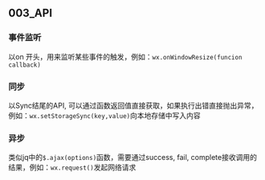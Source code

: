 ## 003_API

### 事件监听
以on 开头，用来监听某些事件的触发，例如：`wx.onWindowResize(funcion callback)`

### 同步
以Sync结尾的API, 可以通过函数返回值直接获取，如果执行出错直接抛出异常，例如：`wx.setStorageSync(key,value)`向本地存储中写入内容

### 异步
类似jq中的`$.ajax(options)`函数，需要通过success, fail, complete接收调用的结果，例如：`wx.request()`发起网络请求

